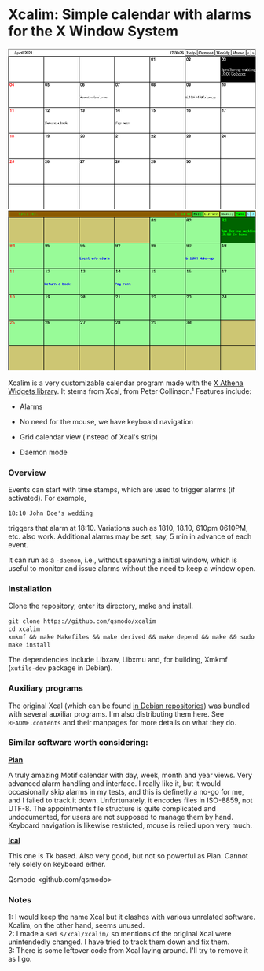 # Xcalim: Simple calendar with alarms for the X Window System

![Standard Xcalim interface](xcalimDefault.png)
![Colorful Xcalim interface](xcalimColor.png)

Xcalim is a very customizable calendar program made with the
[X Athena Widgets library][1]. It stems from Xcal, from Peter Collinson.¹
Features include:

- Alarms

- No need for the mouse, we have keyboard navigation

- Grid calendar view (instead of Xcal's strip)

- Daemon mode

### Overview

Events can start with
time stamps, which are used to trigger alarms (if activated). For example,

    18:10 John Doe's wedding

triggers that alarm at 18:10. Variations such as 1810, 18.10, 610pm 0610PM, etc. also work.
Additional alarms may be set, say, 5 min in advance of each event.

It can run as a `-daemon`, i.e., without spawning a initial window, 
which is useful to monitor and issue alarms without the need to keep a window open.

### Installation

Clone the repository, enter its directory, make and install.

    git clone https://github.com/qsmodo/xcalim
    cd xcalim
    xmkmf && make Makefiles && make derived && make depend && make && sudo make install

The dependencies include Libxaw, Libxmu and, for building, Xmkmf (`xutils-dev` package
in Debian).

### Auxiliary programs

The original Xcal (which can be found [in Debian repositories][2]) was bundled with several 
auxiliar programs. I'm also distributing them
here. See `README.contents` and their manpages for more details on what they do.

### Similar software worth considering:

**[Plan][3]**

A truly amazing Motif calendar with day, week, month and year views. Very advanced
alarm handling and interface. I really like it,
but it would occasionally skip alarms in my tests, and this is definetly a no-go
for me, and I failed to track it down. Unfortunately, it encodes files in ISO-8859, 
not UTF-8. The appointments file structure is quite complicated and undocumented,
for users are not supposed to manage them by hand. Keyboard navigation is likewise
restricted, mouse is relied upon very much.

**[Ical][4]**

This one is Tk based. Also very good, but not so powerful as Plan.
Cannot rely solely on keyboard either.

Qsmodo <github.com/qsmodo>

### Notes
1: I would keep the name Xcal but it clashes with various unrelated software.
Xcalim, on the other hand, seems unused.  
2: I made a `sed s/xcal/xcalim/` so mentions of the original Xcal were
unintendedly changed. I have tried to track them down and fix them.  
3: There is some leftover code from Xcal laying around. I'll try to remove it as
I go.

[1]: https://en.wikipedia.org/wiki/X_Athena_Widgets
[2]: https://packages.debian.org/buster/xcal
[3]: https://www.bitrot.de/plan.html
[4]: https://en.wikipedia.org/wiki/Ical_(Unix)
